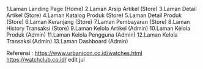 
1.Laman Landing Page (Home)
2.Laman Arsip Artikel (Store)
3.Laman Detail Artikel (Store)
4.Laman Katalog Produk (Store)
5.Laman Detail Produk (Store)
6.Laman Keranjang (Store)
7.Laman Pembayaran (Store)
8.Laman History Transaksi (Store)
9.Laman Kelola Artikel (Admin)
10.Laman Kelola Produk (Admin)
11.Laman Kelola Pengguna (Admin)
12.Laman Kelola Transaksi (Admin)
13.Laman Dashboard (Admin)

Referensi : https://www.urbanicon.co.id/watches.html
https://watchclub.co.id/ 
edit jul
